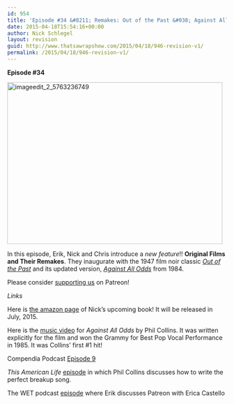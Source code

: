 ```yaml
---
id: 954
title: 'Episode #34 &#8211; Remakes: Out of the Past &#038; Against All Odds'
date: 2015-04-18T15:54:16+00:00
author: Nick Schlegel
layout: revision
guid: http://www.thatsawrapshow.com/2015/04/18/946-revision-v1/
permalink: /2015/04/18/946-revision-v1/
---
```

**Episode #34**

<p style="text-align: left;">
  <a href="http://www.thatsawrapshow.com/wp-content/uploads/2015/04/imageedit_2_5763236749.jpg"><img class="aligncenter  wp-image-953" src="http://www.thatsawrapshow.com/wp-content/uploads/2015/04/imageedit_2_5763236749.jpg" alt="imageedit_2_5763236749" width="494" height="371" /></a>
</p>

In this episode, Erik, Nick and Chris introduce a _new feature_!! **Original Films and Their Remakes**. They inaugurate with the 1947 film noir classic <a href="http://www.imdb.com/title/tt0039689/" target="_blank"><em>Out of the Past</em></a> and its updated version, <a href="http://www.imdb.com/title/tt0086859/?ref_=nv_sr_1" target="_blank"><em>Against All Odds</em></a> from 1984.

Please consider [supporting us](https://www.patreon.com/thatsawrap) on Patreon!

_Links_

Here is [the amazon page](http://www.amazon.com/Sex-Sadism-Spain-Cinema-Spanish/dp/1442251158/ref=sr_1_1?ie=UTF8&qid=1429364553&sr=8-1&keywords=sex+sadism+and+spain) of Nick&#8217;s upcoming book! It will be released in July, 2015.

Here is the [music video](https://www.youtube.com/watch?v=SWSQS06i7-w) for _Against All Odds_ by Phil Collins. It was written explicitly for the film and won the Grammy for Best Pop Vocal Performance in 1985. It was Collins&#8217; first #1 hit!

Compendia Podcast [Episode 9](http://compendiapodcast.com/2015/04/01/episode-009-my-winnipeg/)

_This American Life_ [episode](http://www.thisamericanlife.org/radio-archives/episode/339/break-up) in which Phil Collins discusses how to write the perfect breakup song.

The WET podcast [episode](http://www.erikmarshall.net/blog/wet028-all-about-patreon-with-erica-castello/) where Erik discusses Patreon with Erica Castello
